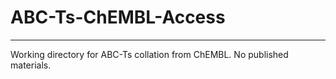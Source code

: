 # ABC-Ts-ChEMBL-Access

---

Working directory for ABC-Ts collation from ChEMBL.
No published materials.